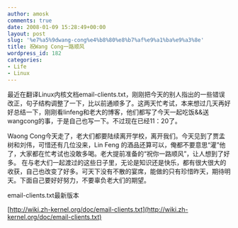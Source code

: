 ```yaml
---
author: amosk
comments: true
date: 2008-01-09 15:28:49+00:00
layout: post
slug: '%e7%a5%9dwang-cong%e4%b8%80%e8%b7%af%e9%a1%ba%e9%a3%8e'
title: 祝Wang Cong一路顺风
wordpress_id: 182
categories:
- Life
- Linux
---
```


最近在翻译Linux内核文档email-clients.txt，刚刚把今天的别人指出的一些错误改正，句子结构调整了一下，比以前通顺多了。这两天忙考试，本来想过几天再好好总结一下，刚刚看linfeng和老大的博客，他们都写了今天一起吃饭&&送wangcong的事，于是自己也写一下。不过现在已经11：20了。

Waong Cong今天走了，老大们都要陆续离开学校，离开我们。今天见到了贾孟树和刘伟，可惜还有几位没来，Lin Feng 的酒品还算可以，俺都不要意思“灌”他了，大家都在忙考试也没敢多喝。老大提前准备的“祝你一路顺风”，让人想到了好多。 在与老大们一起渡过的这些日子里，无论是知识还是快乐，都有很大很大的收获，自己也改变了好多。可天下没有不散的宴席，能做的只有珍惜昨天，期待明天。下面自己要好好努力，不要辜负老大们的期望。

email-clients.txt最新版本

[http://wiki.zh-kernel.org/doc/email-clients.txt](http://wiki.zh-kernel.org/doc/email-clients.txt)

